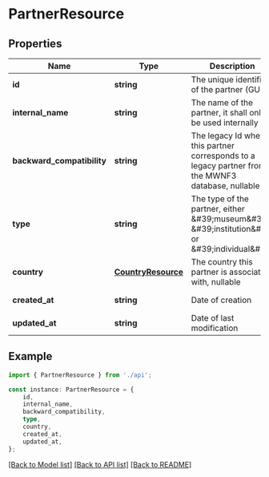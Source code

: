 # PartnerResource


## Properties

Name | Type | Description | Notes
------------ | ------------- | ------------- | -------------
**id** | **string** | The unique identifier of the partner (GUID) | [default to undefined]
**internal_name** | **string** | The name of the partner, it shall only be used internally | [default to undefined]
**backward_compatibility** | **string** | The legacy Id when this partner corresponds to a legacy partner from the MWNF3 database, nullable | [default to undefined]
**type** | **string** | The type of the partner, either \&#39;museum\&#39;,  \&#39;institution\&#39; or \&#39;individual\&#39; | [default to undefined]
**country** | [**CountryResource**](CountryResource.md) | The country this partner is associated with, nullable | [optional] [default to undefined]
**created_at** | **string** | Date of creation | [default to undefined]
**updated_at** | **string** | Date of last modification | [default to undefined]

## Example

```typescript
import { PartnerResource } from './api';

const instance: PartnerResource = {
    id,
    internal_name,
    backward_compatibility,
    type,
    country,
    created_at,
    updated_at,
};
```

[[Back to Model list]](../README.md#documentation-for-models) [[Back to API list]](../README.md#documentation-for-api-endpoints) [[Back to README]](../README.md)
